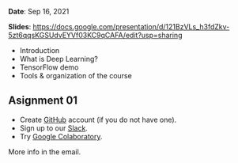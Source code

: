 **Date**: Sep 16, 2021

**Slides**: https://docs.google.com/presentation/d/121BzVLs_h3fdZkv-5zt6qqsKGSUdvEYVf03KC9qCAFA/edit?usp=sharing

* Introduction
* What is Deep Learning?
* TensorFlow demo
* Tools & organization of the course

## Asignment 01

* Create [GitHub](https://github.com/) account (if you do not have one).
* Sign up to our [Slack](https://dspraktikum20-4wu6941.slack.com/).
* Try [Google Colaboratory](https://colab.research.google.com/).

More info in the email.